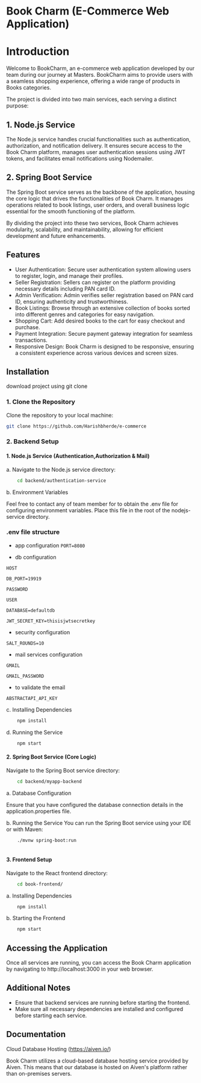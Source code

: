 
# Book Charm (E-Commerce Web Application)

# Introduction
Welcome to BookCharm, an e-commerce web application developed by our team during our journey at Masters. BookCharm aims to provide users with a seamless shopping experience, offering a wide range of products in Books categories.

The project is divided into two main services, each serving a distinct purpose:

## 1. Node.js Service
The Node.js service handles crucial functionalities such as authentication, authorization, and notification delivery. It ensures secure access to the Book Charm platform, manages user authentication sessions using JWT tokens, and facilitates email notifications using Nodemailer.

## 2. Spring Boot Service
The Spring Boot service serves as the backbone of the application, housing the core logic that drives the functionalities of Book Charm. It manages operations related to book listings, user orders, and overall business logic essential for the smooth functioning of the platform.

By dividing the project into these two services, Book Charm achieves modularity, scalability, and maintainability, allowing for efficient development and future enhancements.





## Features

- User Authentication: Secure user authentication system allowing users to register, login, and manage their profiles.
- Seller Registration: Sellers can register on the platform providing necessary details including PAN card ID.
- Admin Verification: Admin verifies seller registration based on PAN card ID, ensuring authenticity and trustworthiness.
- Book Listings: Browse through an extensive collection of books sorted into different genres and categories for easy navigation.
- Shopping Cart: Add desired books to the cart for easy checkout and purchase.
- Payment Integration: Secure payment gateway integration for seamless transactions.
- Responsive Design: Book Charm is designed to be responsive, ensuring a consistent experience across various devices and screen sizes.


## Installation

download project using git clone

### 1. Clone the Repository
  
Clone the repository to your local machine:
```bash
git clone https://github.com/Harishbherde/e-commerce

```
    
### 2. Backend Setup

#### 1. Node.js Service (Authentication,Authorization & Mail)

a. Navigate to the Node.js service directory:

```bash
    cd backend/authentication-service

```
b. Environment Variables

Feel free to contact any of team member for to obtain the .env file for configuring environment variables. Place this file in the root of the nodejs-service directory.


### .env file structure


- app configuration
`PORT=8080`
    

- db configuration

`HOST`

`DB_PORT=19919`

`PASSWORD`

`USER`

`DATABASE=defaultdb`

`JWT_SECRET_KEY=thisisjwtsecretkey`


- security configuration

`SALT_ROUNDS=10`

- mail services configuration

`GMAIL`

`GMAIL_PASSWORD`

- to validate the email

`ABSTRACTAPI_API_KEY`





c. Installing Dependencies

```bash
    npm install

```


d. Running the Service

```bash
    npm start

```



#### 2. Spring Boot Service (Core Logic)
Navigate to the Spring Boot service directory:

```bash
    cd backend/myapp-backend

```

a. Database Configuration

Ensure that you have configured the database connection details in the application.properties file.

b. Running the Service
You can run the Spring Boot service using your IDE or with Maven:

```bash
    ./mvnw spring-boot:run
    
```


#### 3. Frontend Setup
Navigate to the React frontend directory:

```bash
    cd book-frontend/
```

a. Installing Dependencies
```bash
    npm install
```

b. Starting the Frontend
```bash
    npm start
```
## Accessing the Application
Once all services are running, you can access the Book Charm application by navigating to http://localhost:3000 in your web browser.


## Additional Notes
-  Ensure that backend services are running before starting the frontend.
-  Make sure all necessary dependencies are installed and configured before starting each service.


## Documentation

Cloud Database Hosting (https://aiven.io/)

Book Charm utilizes a cloud-based database hosting service provided by Aiven. This means that our database is hosted on Aiven's platform rather than on-premises servers.

